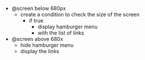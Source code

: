 - @screen below 680px
  - create a condition to check the size of the screen
    - if true
      - display hamburger menu
      - with the list of links
- @screen above 680x
  - hide hamburger menu
  - display the links
